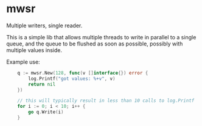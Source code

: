 # mwsr

Multiple writers, single reader.

This is a simple lib that allows multiple threads to write in parallel to a
single queue, and the queue to be flushed as soon as possible, possibly with
multiple values inside.

Example use:

```go
	q := mwsr.New(128, func(v []interface{}) error {
		log.Printf("got values: %+v", v)
		return nil
	})

	// this will typically result in less than 10 calls to log.Printf
	for i := 0; i < 10; i++ {
		go q.Write(i)
	}
```
